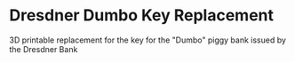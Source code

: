 # Dresdner Dumbo Key Replacement
3D printable replacement for the key for the "Dumbo" piggy bank issued by the Dresdner Bank
